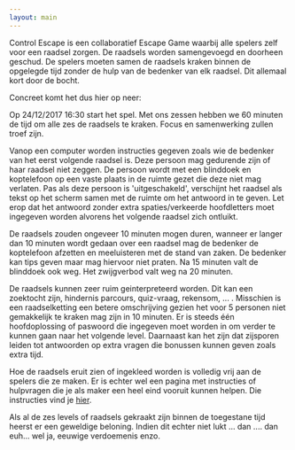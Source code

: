```yaml
---
layout: main
---
```


Control Escape is een collaboratief Escape Game waarbij alle spelers zelf voor een raadsel zorgen. 
De raadsels worden samengevoegd en doorheen geschud. De spelers moeten samen de raadsels kraken binnen de opgelegde tijd zonder de hulp van de bedenker van elk raadsel. Dit allemaal kort door de bocht.

Concreet komt het dus hier op neer:

Op 24/12/2017 16:30 start het spel. Met ons zessen hebben we 60 minuten de tijd om alle zes de raadsels te kraken. Focus en samenwerking zullen troef zijn. 

Vanop een computer worden instructies gegeven zoals wie de bedenker van het eerst volgende raadsel is. Deze persoon mag gedurende zijn of haar raadsel niet zeggen. De persoon wordt met een blinddoek en koptelefoon op een vaste plaats in de ruimte gezet die deze niet mag verlaten. Pas als deze persoon is 'uitgeschakeld', verschijnt het raadsel als tekst op het scherm samen met de ruimte om het antwoord in te geven. Let erop dat het antwoord zonder extra spaties/verkeerde hoofdletters moet ingegeven worden alvorens het volgende raadsel zich ontluikt.

De raadsels zouden ongeveer 10 minuten mogen duren, wanneer er langer dan 10 minuten wordt gedaan over een raadsel mag de bedenker de koptelefoon afzetten en meeluisteren met de stand van zaken. De bedenker kan tips geven maar mag hiervoor niet praten. Na 15 minuten valt de blinddoek ook weg. Het zwijgverbod valt weg na 20 minuten.

De raadsels kunnen zeer ruim geinterpreteerd worden. Dit kan een zoektocht zijn, hindernis parcours, quiz-vraag, rekensom, ... . Misschien is een raadselketting een betere omschrijving gezien het voor 5 personen niet gemakkelijk te kraken mag zijn in 10 minuten. Er is steeds één hoofdoplossing of paswoord die ingegeven moet worden in om verder te kunnen gaan naar het volgende level. Daarnaast kan het zijn dat zijsporen leiden tot antwoorden op extra vragen die bonussen kunnen geven zoals extra tijd.

Hoe de raadsels eruit zien of ingekleed worden is volledig vrij aan de spelers die ze maken. Er is echter wel een pagina met instructies of hulpvragen die je als maker een heel eind vooruit kunnen helpen. Die instructies vind je [hier](./instructies.md).

Als al de zes levels of raadsels gekraakt zijn binnen de toegestane tijd heerst er een geweldige beloning. Indien dit echter niet lukt ... dan .... dan euh... wel ja, eeuwige verdoemenis enzo.



